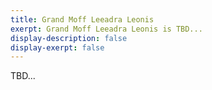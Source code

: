 ```yaml
---
title: Grand Moff Leeadra Leonis
exerpt: Grand Moff Leeadra Leonis is TBD...
display-description: false
display-exerpt: false
---
```


TBD...
